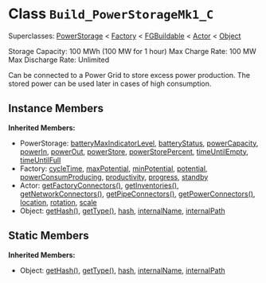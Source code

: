 # Class <code>Build_PowerStorageMk1_C</code>

Superclasses: <a href="PowerStorage.md">PowerStorage</a> < <a href="Factory.md">Factory</a> < <a href="FGBuildable.md">FGBuildable</a> < <a href="Actor.md">Actor</a> < <a href="Object.md">Object</a>

Storage Capacity: 100 MWh (100 MW for 1 hour)
Max Charge Rate: 100 MW
Max Discharge Rate: Unlimited 

Can be connected to a Power Grid to store excess power production. The stored power can be used later in cases of high consumption.
## Instance Members
<b>Inherited Members:</b>
- PowerStorage: <a href="PowerStorage.md#user-content-battery-max-indicator-level">batteryMaxIndicatorLevel</a>, <a href="PowerStorage.md#user-content-battery-status">batteryStatus</a>, <a href="PowerStorage.md#user-content-power-capacity">powerCapacity</a>, <a href="PowerStorage.md#user-content-power-in">powerIn</a>, <a href="PowerStorage.md#user-content-power-out">powerOut</a>, <a href="PowerStorage.md#user-content-power-store">powerStore</a>, <a href="PowerStorage.md#user-content-power-store-percent">powerStorePercent</a>, <a href="PowerStorage.md#user-content-time-until-empty">timeUntilEmpty</a>, <a href="PowerStorage.md#user-content-time-until-full">timeUntilFull</a>
- Factory: <a href="Factory.md#user-content-cycle-time">cycleTime</a>, <a href="Factory.md#user-content-max-potential">maxPotential</a>, <a href="Factory.md#user-content-min-potential">minPotential</a>, <a href="Factory.md#user-content-potential">potential</a>, <a href="Factory.md#user-content-power-consum-producing">powerConsumProducing</a>, <a href="Factory.md#user-content-productivity">productivity</a>, <a href="Factory.md#user-content-progress">progress</a>, <a href="Factory.md#user-content-standby">standby</a>
- Actor: <a href="Actor.md#user-content-get-factory-connectors">getFactoryConnectors()</a>, <a href="Actor.md#user-content-get-inventories">getInventories()</a>, <a href="Actor.md#user-content-get-network-connectors">getNetworkConnectors()</a>, <a href="Actor.md#user-content-get-pipe-connectors">getPipeConnectors()</a>, <a href="Actor.md#user-content-get-power-connectors">getPowerConnectors()</a>, <a href="Actor.md#user-content-location">location</a>, <a href="Actor.md#user-content-rotation">rotation</a>, <a href="Actor.md#user-content-scale">scale</a>
- Object: <a href="Object.md#user-content-get-hash">getHash()</a>, <a href="Object.md#user-content-get-type">getType()</a>, <a href="Object.md#user-content-hash">hash</a>, <a href="Object.md#user-content-internal-name">internalName</a>, <a href="Object.md#user-content-internal-path">internalPath</a>
## Static Members
<b>Inherited Members:</b>
- Object: <a href="Object.md#user-content-s-get-hash">getHash()</a>, <a href="Object.md#user-content-s-get-type">getType()</a>, <a href="Object.md#user-content-s-hash">hash</a>, <a href="Object.md#user-content-s-internal-name">internalName</a>, <a href="Object.md#user-content-s-internal-path">internalPath</a>